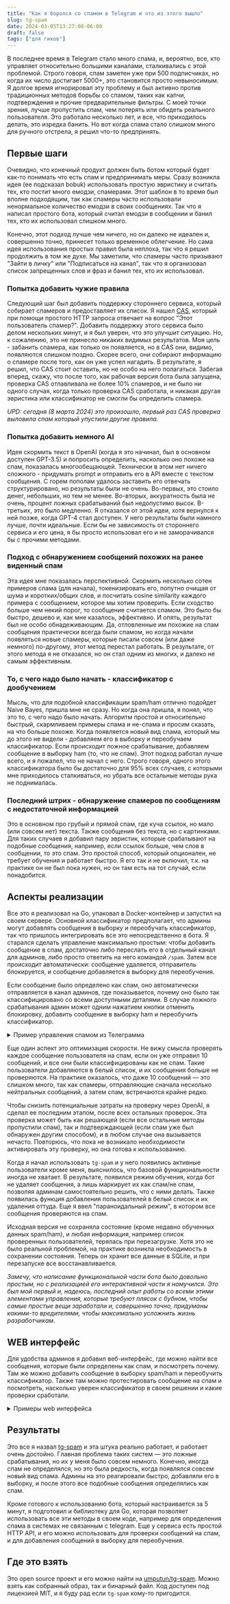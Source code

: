 ```yaml
---
title: "Как я боролся со спамом в Telegram и что из этого вышло"
slug: tg-spam
date: 2024-03-05T13:27:08-06:00
draft: false
tags: ["для гиков"]
---
```


В последнее время в Telegram стало много спама, и, вероятно, все, кто управляет относительно большими каналами, сталкивались с этой проблемой. Строго говоря, спам заметен уже при 500 подписчиках, но когда их число достигает 5000+, это становится просто невыносимым. Я долгое время игнорировал эту проблему и был активно против традиционных методов борьбы со спамом, таких как капчи, подтверждения и прочие предварительные фильтры. С моей точки зрения, лучше пропустить спам, чем потерять или обидеть реального пользователя. Это работало несколько лет, и все, что приходилось делать, это изредка банить. Но вот когда спама стало слишком много для ручного отстрела, я решил что-то предпринять.

## Первые шаги

Очевидно, что конечный продукт должен быть ботом который будет как-то понимать что есть спам и предпринимать меры. Сразу возникла идея (ее подсказал bobuk) использовать простую эвристику и считать тех, кто постит много емодзи, спамерами. Этот шаблон в то время был вполне подходящим, так как спамеры часто использовали ненормальное количество емодзи в своих сообщениях. Так что я написал простого бота, который считал емодзи в сообщении и банил тех, кто их использовал слишком много.

Конечно, этот подход лучше чем ничего, но он далеко не идеален и, совершенно точно, принесет только временное облегчение. Но сама идея использования простых правил была неплоха, так что я решил продолжить в том же духе. Мы заметили, что спамеры часто призывают "Зайти в личку" или "Подписаться на канал", так что я организовал список запрещенных слов и фраз и банил тех, кто их использовал.

### Попытка добавить чужие правила

Следующий шаг был добавить поддержку стороннего сервиса, который собирает спамеров и предоставляет их список. Я нашел [CAS](https://cas.chat), который при помощи простого HTTP запроса отвечает на вопрос "Этот пользователь спамер?". Добавить поддержку этого сервиса было делом нескольких минут, и я был уверен, что это улучшит ситуацию. Но, к сожалению, это не принесло никаких видимых результатов. Моя цель - забанить спамера, как только он появляется, но в CAS они, видимо, появляются слишком поздно. Скорее всего, они собирают информацию о спамере после того, как он уже успел нагадить. В результате, я решил, что CAS стоит оставить, но не особо на него полагаться. Забегая вперед, скажу, что после того, как рабочая версия бота была запущена, проверка CAS отлавливала не более 10% спамеров, и не было ни одного случая, когда только проверка CAS сработала, и никакая другая эвристика или классификатор не смогли бы определить спамера.

_UPD: сегодня (8 марта 2024) это произошло, первый раз CAS проверка выловила спам который упустили другие правила._

### Попытка добавить немного AI

Идея скормить текст в OpenAI (когда я это начинал, был в основном доступен GPT-3.5) и попросить определить, насколько оно похоже на спам, показалась многообещающей. Технически в этом нет ничего сложного - придумать prompt и отправить его в API вместе с текстом сообщения. С горем пополам удалось заставить его отвечать структурировано, но результаты были не очень. Во-первых, это стоило денег, небольших, но тем не менее. Во-вторых, аккуратность была не очень, процент ложных срабатываний был недопустимо высок. В-третьих, это было медленно. Я отказался от этой идеи, хотя вернулся к ней позже, когда GPT-4 стал доступен. У него результаты были намного лучше, почти идеальные. Если бы не зависимость от стороннего сервиса и его цена, я бы просто использовал его и не заморачивался бы с прочими методами.

### Подход с обнаружением сообщений похожих на ранее виденный спам

Эта идея мне показалась перспективной. Скормить несколько сотен примеров спама (для начала), токенизировать его, попутно очищая от шума и коротких/общих слов, и посчитать cosine similarity каждого примера с сообщением, которое мы хотим проверить. Если сходство больше чем некий порог, то сообщение считается спамом. Это было бы быстро, дешево и, как мне казалось, эффективно. И опять, результат был не особо обнадеживающим. Да, отловленные им похожие на спам сообщения практически всегда были спамом, но когда начали появляться новые спамеры, которые писали совсем (или даже немного) по-другому, этот метод перестал работать. В результате, от этого метода я не отказался, но он стал одним из многих, и далеко не самым эффективным.

### То, с чего надо было начать - классификатор с дообучением

Мысль, что для подобной классификации spam/ham отлично подойдет Naive Bayes, пришла мне не сразу. Но когда она пришла, я понял, что это то, с чего надо было начать. Алгоритм простой и относительно быстрый, скармливаем примеры спама и не-спама и просим сказать, на что больше похоже. Когда появляется новый вид спама, который мы до этого не видели - добавляем его в выборку и переобучаем классификатор. Если происходит ложное срабатывание, добавляем сообщение в выборку ham (то, что не спам). Этот подход работал лучше всего, и я пожалел, что не начал с него. Строго говоря, одного этого классификатора было бы достаточно для 95% всех случаев, с которыми мне приходилось сталкиваться, но убрать все остальные методы рука не поднималась.

### Последний штрих - обнаружение спамеров по сообщениям с недостаточной информацией

Это в основном про грубый и прямой спам, где куча ссылок, но мало (или совсем нет) текста. Также сообщения без текста, но с картинками. Для таких случаев я добавил пару эвристик, которые срабатывают на подобные сообщения, например, если ссылок больше, чем слов в сообщении, то это спам. Это простой способ, который опционален, не требует обучения и работает быстро. Я его так и не включил, т.к. на практике он не был пока нужен, но он там есть на тот случай, если понадобится.

## Аспекты реализации

Все это я реализовал на Go, упаковал в Docker-контейнер и запустил на своем сервере. Основной классификатор предполагает, что админы могут добавлять сообщения в выборку и переобучать классификатор, так что пришлось интегрировать все это непосредственно в бота. Я старался сделать управление максимально простым: чтобы добавить сообщение в спам, достаточно либо переслать его в отдельный канал для админов, либо просто ответить на него командой `/spam`. Затем все происходит автоматически: сообщение удаляется, отправитель блокируется, и сообщение добавляется в выборку для переобучения.

Если сообщение было определено как спам, оно автоматически отправляется в канал админов, где показывается, почему оно было так классифицировано со всеми доступными деталями. В случае ложного срабатывания админ может одним нажатием кнопки отменить блокировку, добавить сообщение в выборку ham и переобучить классификатор.

<details>
  <summary>Пример управления спамом из Телеграмма</summary>

![](/images/posts/tg-spam/tg-spam-group.png)

</details>

Еще один аспект это оптимизация скорости. Не вижу смысла проверять каждое сообщение пользователя на спам, если он уже отправил 10 сообщений, и все они были классифицированы как не спам. Такие пользователи добавляются в белый список, и их сообщения больше не проверяются. На практике оказалось, что даже 10 сообщений — это слишком много, так как спамеры, отправляющие сначала несколько нейтральных сообщений, а затем спам, встречаются крайне редко.

Чтобы снизить потенциальные затраты на проверку через OpenAI, я сделал ее последним этапом, после всех остальных проверок. Эта проверка может быть как решающей (если все остальные методы пропустили спам), так и подтверждающей (если спам уже был обнаружен другим способом), и в любом случае она вызывается нечасто. Повторюсь, что пока не возникало необходимости активировать эту проверку, но она готова к использованию.

Когда я начал использовать `tg-spam` и у него появились активные пользователи кроме меня, выяснилось, что базовой функциональности иногда не хватает. В результате, появился режим обучения, когда бот не удаляет сообщения, а лишь маркирует их как спам/не спам, позволяя админам самостоятельно решить, что с ними делать. Также появилась функция добавления пользователей в белый список и их удаления оттуда. Еще я ввел "параноидальный режим", в котором все сообщения проверяются на спам.

Исходная версия не сохраняла состояние (кроме недавно обученных данных spam/ham), и любая информация, например список проверенных пользователей, терялась при перезагрузке. Хотя это не было реальной проблемой, на практике возникла необходимость в сохранении состояния. Теперь он хранит все данные в SQLite, и при перезапуске все восстанавливается.

_Замечу, что написание функциональной части бота было довольно простым, но с реализацией его интерактивной части я намучился. Это был мой первый и, надеюсь, последний опыт работы со всеми этими элементами управления, которые требуют плясок с бубном, чтобы самые простые вещи заработали и, совершенно точно, придуманы какими-то вредителями, чтобы максимально усложнить жизнь разработчикам._

## WEB интерфейс

Для удобства админов я добавил веб-интерфейс, где можно найти все сообщения, которые были определены как спам, и посмотреть почему. Там же можно добавить сообщение в выборку spam/ham и переобучить классификатор. Также там можно протестировать сообщение на спам и посмотреть, насколько уверен классификатор в своем решении и какие проверки сработали.

<details>
<summary>Примеры web интерфейса</summary>

![](/images/posts/tg-spam/admin-detected-spam.png)
![](/images/posts/tg-spam/admin-manage-samples.png)

</details>

## Результаты

Это все я назвал [tg-spam](https://tg-spam.umputun.dev) и эта штука реально работает, и работает очень достойно. Главная проблема таких систем — это ложные срабатывания, но их у меня было совсем немного. Конечно, иногда спам не определялся, но это была редкость, когда появлялся совсем новый вид спама. Админы на это реагировали быстро, добавляли его в выборку, и после этого все подобные сообщения определялись как спам.

Кроме готового к использованию бота, который настраивается за 5 минут, я подготовил и библиотеку для Go, которая позволяет использовать все эти методы в своем коде, например для определения спама в системах не связанным с telegram. Еще у сервиса есть простой HTTP API, и его можно использовать для проверки сообщений на спам, и для добавления сообщений в выборку для переобучения.

## Где это взять

Это open source проект и его можно найти на [umputun/tg-spam](https://github.com/umputun/tg-spam). Можно взять как собранный образ, так и бинарный файл. Код доступен под лицензией MIT, и я буду рад если `tg-spam` кому-то пригодится.

